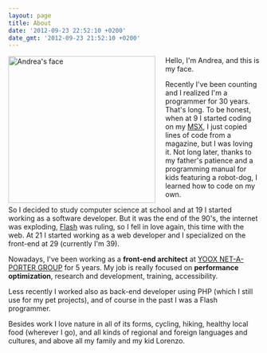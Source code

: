 ```yaml
---
layout: page
title: About
date: '2012-09-23 22:52:10 +0200'
date_gmt: '2012-09-23 21:52:10 +0200'
---
```


<img alt="Andrea's face" width="295" src="http://www.gravatar.com/avatar/a175bc6ffa39da4513620869709c0fcb?s=295" srcset="http://www.gravatar.com/avatar/a175bc6ffa39da4513620869709c0fcb?s=295 295w, http://www.gravatar.com/avatar/a175bc6ffa39da4513620869709c0fcb?s=590 590w" sizes="295px" style="float: left; margin-right: 20px"> Hello, I'm Andrea, and this is my face.

Recently I've been counting and I realized I'm a programmer for 30 years. That's long. To be honest, when at 9 I started coding on my [MSX](http://en.wikipedia.org/wiki/MSX), I just copied lines of code from a magazine, but I was loving it. Not long later, thanks to my father's patience and a programming manual for kids featuring a robot-dog, I learned how to code on my own. 

So I decided to study computer science at school and at 19 I started working as a software developer. But it was the end of the 90's, the internet was exploding, [Flash](https://it.wikipedia.org/wiki/Adobe_Flash) was ruling, so I fell in love again, this time with the web. At 21 I started working as a web developer and I specialized on the front-end at 29 (currently I'm 39). 

Nowadays, I've been working as a **front-end architect** at [YOOX NET-A-PORTER GROUP](http://www.ynap.com) for 5 years. My job is really focused on **performance optimization**, research and development, training, accessibility.

Less recently I worked also as back-end developer using PHP (which I still use for my pet projects), and of course in the past I was a Flash programmer.

Besides work I love nature in all of its forms, cycling, hiking, healthy local food (wherever I go), and all kinds of regional and foreign languages and cultures, and above all my family and my kid Lorenzo.
